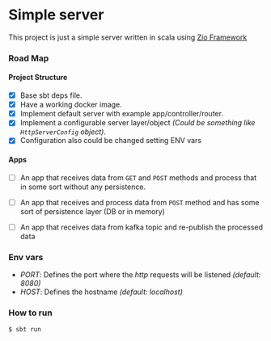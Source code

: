 # Simple server 

This project is just a simple server written in scala using [Zio Framework](https://zio.dev/)

### Road Map

#### Project Structure 
- [X] Base sbt deps file.
- [X] Have a working docker image.
- [X] Implement default server with example app/controller/router.
- [X] Implement a configurable server layer/object _(Could be something like `HttpServerConfig` object)_.
- [x] Configuration also could be changed setting ENV vars

#### Apps
- [ ] An app that receives data from `GET` and `POST` methods and process that in some sort without any persistence.
- [ ] An app that receives and process data from `POST` method and has some sort of persistence layer (DB or in memory)
- [ ] An app that receives data from kafka topic and re-publish the processed data


### Env vars

 - *PORT*: Defines the port where the _http_ requests will be listened _(default: 8080)_
 - *HOST*: Defines the hostname _(default: localhost)_

### How to run

``` shell
$ sbt run
```
